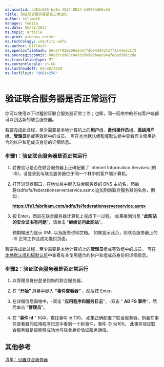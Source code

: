 ```yaml
---
ms.assetid: ad61c586-ba8a-4534-8824-b45994d60c6b
title: 验证联合服务器是否正常运行
author: billmath
manager: femila
ms.date: 05/31/2017
ms.topic: article
ms.prod: windows-server
ms.technology: identity-adfs
ms.author: billmath
ms.openlocfilehash: b6ce4f826809e2c07fdbe4424d427f1244ea5172
ms.sourcegitcommit: b00d7c8968c4adc8f699dbee694afe6ed36bc9de
ms.translationtype: MT
ms.contentlocale: zh-CN
ms.lasthandoff: 04/08/2020
ms.locfileid: "80814250"
---
```

# <a name="verify-that-a-federation-server-is-operational"></a>验证联合服务器是否正常运行


你可以使用以下过程验证联合服务器正常工作；也即，同一网络中的任何客户端都可以到达新的联合服务器。  
  
若要完成此过程，至少需要是本地计算机上的**用户**组、**备份操作员**组、**高级用户**组、**管理员**组或等效组中的成员。  可在[本地默认组和域默认组](https://go.microsoft.com/fwlink/?LinkId=83477)中查看有关使用适合的帐户和组成员身份的详细信息。   
  
### <a name="procedure-1-to-verify-that-a-federation-server-is-operational"></a>步骤1：验证联合服务器是否正常运行  
  
1.  若要验证是否在联合服务器上正确配置了 Internet Information Services \(的 IIS\)，请登录到与联合服务器位于同一个林中的客户端计算机。  
  
2.  打开浏览器窗口，在地址栏中键入联合服务器的 DNS 主机名，然后将/adfs/fs/federationserverservice.asmx 追加到新联合服务器的名称，例如：  
  
    **https://fs1.fabrikam.com/adfs/fs/federationserverservice.asmx**  
  
3.  按 Enter，然后在联合服务器计算机上完成下一过程。 如果看到消息 "**此网站的安全证书有问题**"，请单击 "**继续访问此网站**"。  
  
    预期输出为显示 XML 以及服务说明文档。 如果显示此页，则联合服务器上的 IIS 正常工作且成功提供页面。  
  
若要完成此过程，至少需要是本地计算机上的**管理员**组或等效组中的成员。  可在[本地默认组和域默认组](https://go.microsoft.com/fwlink/?LinkId=83477)中查看有关使用适合的帐户和组成员身份的详细信息。   
  
### <a name="procedure-2-to-verify-that-a-federation-server-is-operational"></a>步骤2：验证联合服务器是否正常运行  
  
1.  以管理员身份登录到新的联合服务器。  
  
2.  在 **“开始”** 屏幕中键入 **“事件查看器”** ，然后按 Enter。  
  
3.  在详细信息窗格中，\-双击 "**应用程序和服务日志**"，\-双击 " **AD FS 事件**"，然后单击 "**管理员**"。  
  
4.  在 "**事件 id** " 列中，查找事件 id 100。 如果正确配置了联合服务器，则会在事件查看器的应用程序日志中看到一个新事件，事件 ID 为100。 此事件验证联合服务器是否能够成功地与联合身份验证服务通信。  
  
## <a name="additional-references"></a>其他参考  
[清单：设置联合服务器](Checklist--Setting-Up-a-Federation-Server.md)  
  

